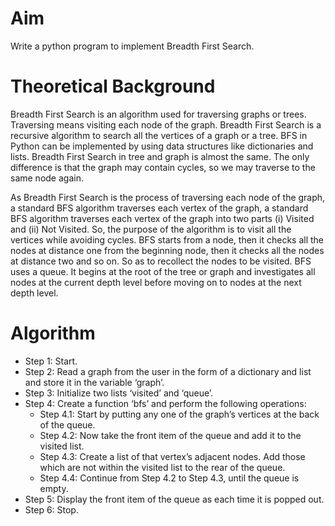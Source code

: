 # Aim
Write a python program to implement Breadth First Search.

# Theoretical Background
Breadth First Search is an algorithm used for traversing graphs or trees. Traversing means visiting each node of the graph. Breadth First Search is a recursive algorithm to search all the vertices of a graph or a tree. BFS in
Python can be implemented by using data structures like dictionaries and lists. Breadth First Search in tree and graph is almost the same. The only difference is that the graph may contain cycles, so we may traverse to the same node
again.

As Breadth First Search is the process of traversing each node of the graph, a standard BFS algorithm traverses each vertex of the graph, a standard BFS algorithm traverses each vertex of the graph into two parts (i) Visited and
(ii) Not Visited. So, the purpose of the algorithm is to visit all the vertices while avoiding cycles. BFS starts from a node, then it checks all the nodes at distance one from the beginning node, then it checks all the nodes at distance two and so
on. So as to recollect the nodes to be visited. BFS uses a queue. It begins at the root of the tree or graph and investigates all nodes at the current depth level before moving on to nodes at the next depth level.

# Algorithm
- Step 1: Start.
- Step 2: Read a graph from the user in the form of a dictionary and list and store it in the variable ‘graph’.
- Step 3: Initialize two lists ‘visited’ and ‘queue’.
- Step 4: Create a function ‘bfs’ and perform the following operations:
   - Step 4.1: Start by putting any one of the graph’s vertices at the back of the queue.
   - Step 4.2: Now take the front item of the queue and add it to the visited list.
   - Step 4.3: Create a list of that vertex’s adjacent nodes. Add those which are not within the visited list to the rear of the queue.
   - Step 4.4: Continue from Step 4.2 to Step 4.3, until the queue is empty.
- Step 5: Display the front item of the queue as each time it is popped out.
- Step 6: Stop.
